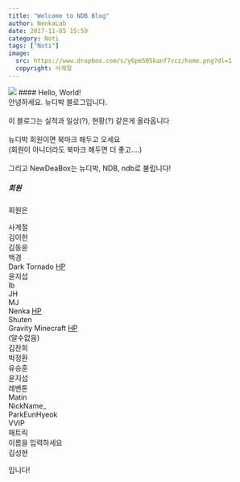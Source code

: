 ```yaml
---
title: "Welcome to NDB Blog"
author: NenkaLab
date: 2017-11-05 15:59
category: Noti
tags: ["Noti"]
image:
  src: https://www.dropbox.com/s/y6pm505kanf7ccz/home.png?dl=1
  copyright: 사계절
---
```

<img src='https://www.dropbox.com/s/qv0ia871qdtmeuo/NewdeaBox_Group_Logo.png?dl=1'>
#### Hello, World!
<br>
안녕하세요. 뉴디박 블로그입니다. <br>
<br>
이 블로그는 실적과 일상(?), 현황(?) 같은게 올라옵니다 <br>
<br>
뉴디박 회원이면 북마크 해두고 오세요 <br>
(회원이 아니더라도 북마크 해두면 더 좋고....) <br>
<br>
그리고 NewDeaBox는 뉴디박, NDB, ndb로 불립니다!<br>

##### 회원
회원은

사계절 <br>
김이헌 <br>
김동윤 <br>
백경 <br>
Dark Tornado [HP](http://darktornado.dothome.co.kr) <br>
윤지섭 <br>
Ib <br>
JH <br>
MJ <br>
Nenka [HP](https://nenkalab.github.io/nenkalab/) <br>
Shuten <br>
Gravity Minecraft [HP](http://gravitymc.kro.kr) <br>
(알수없음) <br>
김찬희 <br>
박정환 <br>
유승훈 <br>
윤지섭 <br>
레벤톤 <br>
Matin <br>
NickName_ <br>
ParkEunHyeok <br>
VVIP <br>
패트릭 <br>
이름을 입력하세요 <br>
김성현 <br>

입니다!

